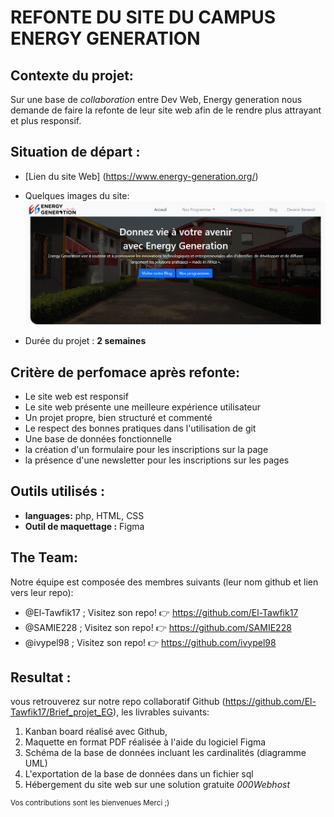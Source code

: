 # REFONTE DU SITE DU CAMPUS ENERGY GENERATION

## Contexte du projet: 
Sur une base de *collaboration* entre Dev Web, Energy generation nous demande de faire la refonte de leur site web afin de le rendre plus attrayant et plus responsif.

## Situation de départ :
- [Lien du site Web] (https://www.energy-generation.org/)
- Quelques images du site:
![image de la page d'accueil](Energy_space_images/acceuil.jpg)

- Durée du projet : **2 semaines**

## Critère de perfomace après refonte:
- Le site web est responsif
- Le site web présente une meilleure expérience utilisateur
- Un projet propre, bien structuré et commenté
- Le respect des bonnes pratiques dans l'utilisation de git
- Une base de données fonctionnelle 
- la création d'un formulaire pour les inscriptions sur la page 
- la présence d'une newsletter pour les inscriptions sur les pages

## Outils utilisés :
- **languages:** php, HTML, CSS
- **Outil de maquettage :** Figma

## The Team:
Notre équipe est composée des membres suivants (leur nom github et lien vers leur repo):
- @El-Tawfik17 ; 
Visitez son repo! :point_right: https://github.com/El-Tawfik17
- @SAMIE228 ; 
Visitez son repo! :point_right: https://github.com/SAMIE228
- @ivypel98 ; 
Visitez son repo! :point_right: https://github.com/ivypel98

## Resultat :
vous retrouverez sur notre repo collaboratif Github (https://github.com/El-Tawfik17/Brief_projet_EG), les livrables suivants:

1. Kanban board réalisé avec Github,
2. Maquette en format PDF réalisée à l'aide du logiciel Figma
3. Schéma de la base de données incluant les cardinalités (diagramme UML)
4. L'exportation de la base de données dans un fichier sql 
5. Hébergement du site web sur une solution gratuite *000Webhost*

<sup>
   Vos contributions sont les bienvenues
    Merci ;)
</sup>


